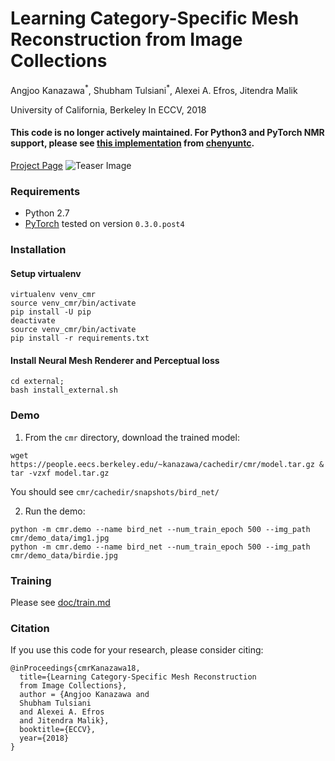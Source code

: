 # Learning Category-Specific Mesh Reconstruction from Image Collections

Angjoo Kanazawa<sup>\*</sup>, Shubham Tulsiani<sup>\*</sup>, Alexei A. Efros, Jitendra Malik

University of California, Berkeley
In ECCV, 2018

#### This code is no longer actively maintained. For Python3 and PyTorch NMR support, please see [this implementation](https://github.com/chenyuntc/cmr) from [chenyuntc](https://github.com/chenyuntc/).

[Project Page](https://akanazawa.github.io/cmr/)
![Teaser Image](https://akanazawa.github.io/cmr/resources/images/teaser.png)

### Requirements
- Python 2.7
- [PyTorch](https://pytorch.org/) tested on version `0.3.0.post4`

### Installation

#### Setup virtualenv
```
virtualenv venv_cmr
source venv_cmr/bin/activate
pip install -U pip
deactivate
source venv_cmr/bin/activate
pip install -r requirements.txt
```

#### Install Neural Mesh Renderer and Perceptual loss
```
cd external;
bash install_external.sh
```

### Demo
1. From the `cmr` directory, download the trained model:
```
wget https://people.eecs.berkeley.edu/~kanazawa/cachedir/cmr/model.tar.gz & tar -vzxf model.tar.gz
```
You should see `cmr/cachedir/snapshots/bird_net/`

2. Run the demo:
```
python -m cmr.demo --name bird_net --num_train_epoch 500 --img_path cmr/demo_data/img1.jpg
python -m cmr.demo --name bird_net --num_train_epoch 500 --img_path cmr/demo_data/birdie.jpg
```

### Training
Please see [doc/train.md](https://github.com/akanazawa/cmr/blob/master/doc/train.md)

### Citation
If you use this code for your research, please consider citing:
```
@inProceedings{cmrKanazawa18,
  title={Learning Category-Specific Mesh Reconstruction
  from Image Collections},
  author = {Angjoo Kanazawa and
  Shubham Tulsiani
  and Alexei A. Efros
  and Jitendra Malik},
  booktitle={ECCV},
  year={2018}
}

```

